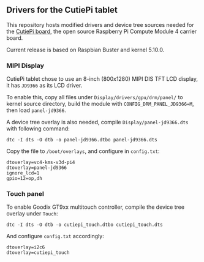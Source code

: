 ## Drivers for the CutiePi tablet 

This repository hosts modified drivers and device tree sources needed for the [CutiePi board](https://github.com/cutiepi-io/cutiepi-board), the open source Raspberry Pi Compute Module 4 carrier board. 

Current release is based on Raspbian Buster and kernel 5.10.0. 

### MIPI Display 

CutiePi tablet chose to use an 8-inch (800x1280) MIPI DIS TFT LCD display, it has `JD9366` as its LCD driver. 

To enable this, copy all files under `Display/drivers/gpu/drm/panel/` to kernel source directory, build the module with `CONFIG_DRM_PANEL_JD9366=M`, then load `panel-jd9366`. 

A device tree overlay is also needed, compile `Display/panel-jd9366.dts` with following command: 

    dtc -I dts -O dtb -o panel-jd9366.dtbo panel-jd9366.dts

Copy the file to `/boot/overlays`, and configure in `config.txt`: 

    dtoverlay=vc4-kms-v3d-pi4 
    dtoverlay=panel-jd9366
    ignore_lcd=1
    gpio=12=op,dh 

### Touch panel 

To enable Goodix GT9xx multitouch controller, compile the device tree overlay under `Touch`: 

    dtc -I dts -O dtb -o cutiepi_touch.dtbo cutiepi_touch.dts

And configure `config.txt` accordingly: 

    dtoverlay=i2c6
    dtoverlay=cutiepi_touch
